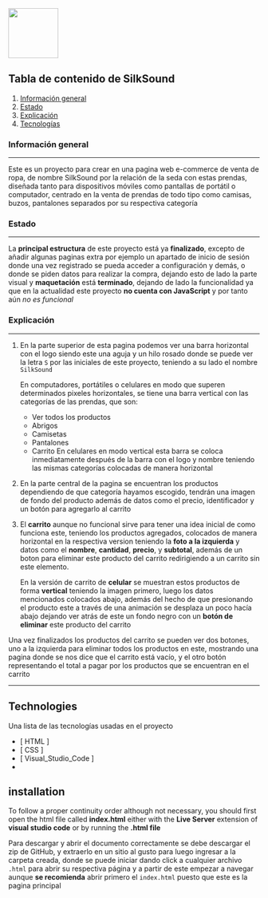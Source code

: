 <img src="https://images.emojiterra.com/google/android-11/512px/1faa1.png" width="100px" />

## Tabla de contenido de SilkSound
1. [Información general](#información-general)
2. [Estado](#Estado)
3. [Explicación](#Explicación)
4. [Tecnologías](#Technologies)

### Información general
***
Este es un proyecto para crear en una pagina web e-commerce de venta de ropa, de nombre SilkSound por la relación de la seda con estas prendas, diseñada tanto para dispositivos móviles como pantallas de portátil o computador, centrado en la venta de prendas de todo tipo como camisas, buzos, pantalones separados por su respectiva categoría


### Estado
***
La **principal estructura** de este proyecto está ya **finalizado**, excepto de añadir algunas paginas extra por ejemplo un apartado de inicio de sesión donde una vez registrado se pueda acceder a configuración y demás, o donde se piden datos para realizar la compra, dejando esto de lado la parte visual y **maquetación** está **terminado**, dejando de lado la funcionalidad ya que en la actualidad este proyecto **no cuenta con JavaScript** y por tanto aún *no es funcional*

### Explicación
***

1. En la parte superior de esta pagina podemos ver una barra horizontal con el logo siendo este una aguja y un hilo rosado donde se puede ver la letra `S` por las iniciales de este proyecto, teniendo a su lado el nombre `SilkSound`

	En computadores, portátiles o celulares en modo que superen determinados pixeles horizontales, se tiene una barra vertical con las categorías de las prendas, que son: 
	* Ver todos los productos
	* Abrigos
	* Camisetas
	* Pantalones
	* Carrito
	En celulares en modo vertical esta barra se coloca inmediatamente después de la barra con el logo y nombre teniendo las mismas categorías colocadas de manera horizontal

2. En la parte central de la pagina se encuentran los productos dependiendo de que categoría hayamos escogido, tendrán una imagen de fondo del producto además de datos como el precio, identificador y un botón para agregarlo al carrito

3. El **carrito** aunque no funcional sirve para tener una idea inicial de como funciona este, teniendo los productos agregados, colocados de manera horizontal en la respectiva version teniendo la **foto a la izquierda** y datos como el **nombre**, **cantidad**, **precio**, y **subtotal**, además de un boton para eliminar este producto del carrito redirigiendo a un carrito sin este elemento.

	En la versión de carrito de **celular** se muestran estos productos de forma **vertical** teniendo la imagen primero, luego los datos mencionados colocados abajo, además del hecho de que presionando el producto este a través  de una animación se desplaza un poco hacía abajo dejando ver atrás de este un fondo negro con un **botón de eliminar** este producto del carrito

Una vez finalizados los productos del carrito se pueden ver dos botones, uno a la izquierda para eliminar todos los productos en este, mostrando una pagina donde se nos dice que el carrito está vacío, y el otro botón representando el total a pagar por los productos que se encuentran en el carrito

***
## Technologies
Una lista de las tecnologías usadas en el proyecto
* [ HTML ]
* [ CSS ]
* [ Visual_Studio_Code ]
* 
## installation
To follow a proper continuity order although not necessary, you should first open the html file called **index.html** either with the **Live Server** extension of **visual studio code** or by running the **.html file**

Para descargar y abrir el documento correctamente se debe descargar el zip de GitHub, y extraerlo en un sitio al gusto para  luego ingresar a la carpeta creada, donde se puede iniciar dando click a cualquier archivo `.html` para abrir su respectiva página y a partir de este empezar a navegar aunque **se recomienda** abrir primero el `index.html` puesto que este es la pagina principal

